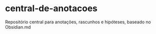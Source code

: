 # central-de-anotacoes
Repositório central para anotações, rascunhos e hipóteses, baseado no Obsidian.md

